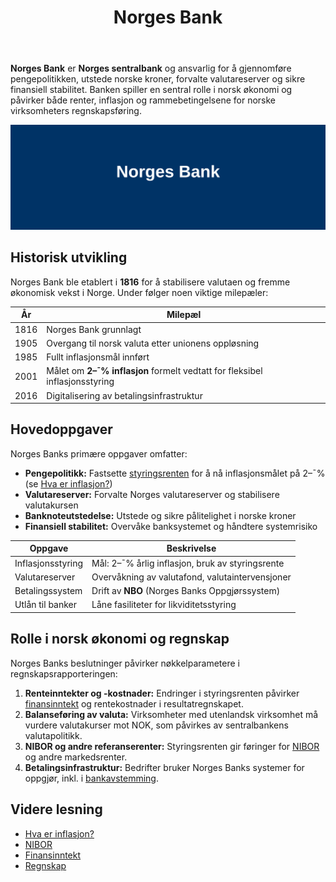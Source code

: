 ﻿---
title: "Norges Bank"
seoTitle: "Norges Bank"
meta_description: '**Norges Bank** er **Norges sentralbank** og ansvarlig for å gjennomføre pengepolitikken, utstede norske kroner, forvalte valutareserver og sikre finansiell s...'
slug: norges-bank
type: blog
layout: pages/single
---

**Norges Bank** er **Norges sentralbank** og ansvarlig for å gjennomføre pengepolitikken, utstede norske kroner, forvalte valutareserver og sikre finansiell stabilitet. Banken spiller en sentral rolle i norsk økonomi og påvirker både renter, inflasjon og rammebetingelsene for norske virksomheters regnskapsføring.

![Illustrasjon av Norges Bank](norges-bank-image.svg)

## Historisk utvikling

Norges Bank ble etablert i **1816** for å stabilisere valutaen og fremme økonomisk vekst i Norge. Under følger noen viktige milepæler:

| År    | Milepæl                                                                 |
|-------|-------------------------------------------------------------------------|
| 1816  | Norges Bank grunnlagt                                                    |
| 1905  | Overgang til norsk valuta etter unionens oppløsning                      |
| 1985  | Fullt inflasjonsmål innført                                              |
| 2001  | Målet om **2–¯% inflasjon** formelt vedtatt for fleksibel inflasjonsstyring |
| 2016  | Digitalisering av betalingsinfrastruktur                                 |

## Hovedoppgaver

Norges Banks primære oppgaver omfatter:

* **Pengepolitikk:** Fastsette [styringsrenten](/blogs/regnskap/styringsrente "Hva er Styringsrente? Komplett Guide til Norges Bank sin Styringsrente") for å nå inflasjonsmålet på 2–¯% (se [Hva er inflasjon?](/blogs/regnskap/hva-er-inflasjon "Hva er inflasjon? En guide til pengepolitikk og styringsrente"))  
* **Valutareserver:** Forvalte Norges valutareserver og stabilisere valutakursen  
* **Banknoteutstedelse:** Utstede og sikre pålitelighet i norske kroner  
* **Finansiell stabilitet:** Overvåke banksystemet og håndtere systemrisiko  

| Oppgave               | Beskrivelse                                                                             |
|-----------------------|-----------------------------------------------------------------------------------------|
| Inflasjonsstyring     | Mål: 2–¯% årlig inflasjon, bruk av styringsrente                                         |
| Valutareserver        | Overvåkning av valutafond, valutaintervensjoner                                         |
| Betalingssystem       | Drift av **NBO** (Norges Banks Oppgjørssystem)                                          |
| Utlån til banker      | Låne fasiliteter for likviditetsstyring                                                  |

## Rolle i norsk økonomi og regnskap

Norges Banks beslutninger påvirker nøkkelparametere i regnskapsrapporteringen:

1. **Renteinntekter og -kostnader:** Endringer i styringsrenten påvirker [finansinntekt](/blogs/regnskap/finansinntekt "Finansinntekt “ Renter, utbytte og kapitalgevinster i norsk regnskap") og rentekostnader i resultatregnskapet.  
2. **Balanseføring av valuta:** Virksomheter med utenlandsk virksomhet må vurdere valutakurser mot NOK, som påvirkes av sentralbankens valutapolitikk.  
3. **NIBOR og andre referanserenter:** Styringsrenten gir føringer for [NIBOR](/blogs/regnskap/nibor "NIBOR “ Norsk Interbank Offered Rate") og andre markedsrenter.  
4. **Betalingsinfrastruktur:** Bedrifter bruker Norges Banks systemer for oppgjør, inkl. i [bankavstemming](/blogs/regnskap/hva-er-bankavstemming "Hva er bankavstemming? Guide til avstemming av kontoer").

## Videre lesning

* [Hva er inflasjon?](/blogs/regnskap/hva-er-inflasjon "Hva er inflasjon? En guide til pengepolitikk og styringsrente")  
* [NIBOR](/blogs/regnskap/nibor "NIBOR “ Norsk Interbank Offered Rate")  
* [Finansinntekt](/blogs/regnskap/finansinntekt "Finansinntekt “ Renter, utbytte og kapitalgevinster i norsk regnskap")  
* [Regnskap](/blogs/regnskap/hva-er-regnskap "Hva er Regnskap? En Dybdeanalyse for Norge")










